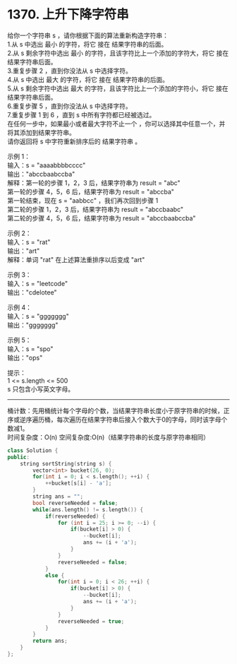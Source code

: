 # 1370. 上升下降字符串

给你一个字符串 s ，请你根据下面的算法重新构造字符串：  
1.从 s 中选出 最小 的字符，将它 接在 结果字符串的后面。  
2.从 s 剩余字符中选出 最小 的字符，且该字符比上一个添加的字符大，将它 接在 结果字符串后面。  
3.重复步骤 2 ，直到你没法从 s 中选择字符。  
4.从 s 中选出 最大 的字符，将它 接在 结果字符串的后面。  
5.从 s 剩余字符中选出 最大 的字符，且该字符比上一个添加的字符小，将它 接在 结果字符串后面。  
6.重复步骤 5 ，直到你没法从 s 中选择字符。  
7.重复步骤 1 到 6 ，直到 s 中所有字符都已经被选过。  
在任何一步中，如果最小或者最大字符不止一个 ，你可以选择其中任意一个，并将其添加到结果字符串。  
请你返回将 s 中字符重新排序后的 结果字符串 。  

示例 1：  
输入：s = "aaaabbbbcccc"  
输出："abccbaabccba"  
解释：第一轮的步骤 1，2，3 后，结果字符串为 result = "abc"  
第一轮的步骤 4，5，6 后，结果字符串为 result = "abccba"  
第一轮结束，现在 s = "aabbcc" ，我们再次回到步骤 1  
第二轮的步骤 1，2，3 后，结果字符串为 result = "abccbaabc"  
第二轮的步骤 4，5，6 后，结果字符串为 result = "abccbaabccba"  

示例 2：  
输入：s = "rat"  
输出："art"  
解释：单词 "rat" 在上述算法重排序以后变成 "art"  

示例 3：  
输入：s = "leetcode"  
输出："cdelotee"  

示例 4：  
输入：s = "ggggggg"  
输出："ggggggg"  

示例 5：  
输入：s = "spo"  
输出："ops"  

提示：  
1 <= s.length <= 500  
s 只包含小写英文字母。  

---

桶计数：先用桶统计每个字母的个数，当结果字符串长度小于原字符串的时候，正序或逆序遍历桶，每次遍历在结果字符串后接入个数大于0的字母，同时该字母个数减1。  
时间复杂度：O(n) 空间复杂度:O(n)（结果字符串的长度与原字符串相同）  

```cpp
class Solution {
public:
    string sortString(string s) {
        vector<int> bucket(26, 0);
        for(int i = 0; i < s.length(); ++i) {
            ++bucket[s[i] - 'a'];
        }
        string ans = "";
        bool reverseNeeded = false;
        while(ans.length() != s.length()) {
			if(reverseNeeded) {
                for (int i = 25; i >= 0; --i) {
                    if(bucket[i] > 0) {
                        --bucket[i];
                        ans += (i + 'a');
                    }
                }
                reverseNeeded = false;
            }
            else {
                for(int i = 0; i < 26; ++i) {
                    if(bucket[i] > 0) {
                        --bucket[i];
                        ans += (i + 'a');
                    }
                }
                reverseNeeded = true;
            }
        }
        return ans;
    }
};
```
